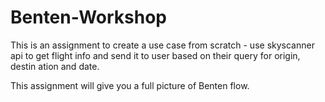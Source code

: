 # Benten-Workshop

This is an assignment to create a use case from scratch - use skyscanner api to get flight info and send it to user based on their query for origin, destin ation and date.

This assignment will give you a full picture of Benten flow.
